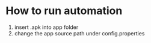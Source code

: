 # How to run automation

1. insert .apk into app folder
2. change the app source path under config.properties